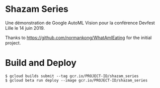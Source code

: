 # Shazam Series

Une démonstration de Google AutoML Vision pour la conférence Devfest Lille le 14 juin 2019.

Thanks to https://github.com/normankong/WhatAmIEating for the initial project.


# Build and Deploy

```
$ gcloud builds submit --tag gcr.io/PROJECT-ID/shazam_series
$ gcloud beta run deploy --image gcr.io/PROJECT-ID/shazam_series
```
